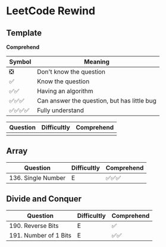 # LeetCode Rewind

## Template

**Comprehend**

|Symbol|Meaning|
|--|--|
|❎|Don't know the question|
|✅|Know the question|
|✅✅|Having an algorithm|
|✅✅✅|Can answer the question, but has little bug|
|✅✅✅✅|Fully understand|

|Question|Difficultly|Comprehend|
|--|--|--|
|||

## Array

|Question|Difficultly|Comprehend|
|--|--|--|
|136. Single Number|E|✅✅✅|

## Divide and Conquer

|Question|Difficultly|Comprehend|
|--|--|--|
|190. Reverse Bits|E|✅|
|191. Number of 1 Bits|E|✅✅|